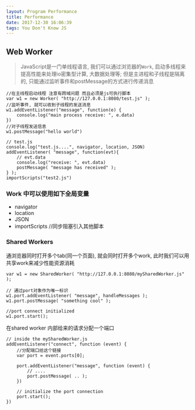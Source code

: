 ```yaml
---
layout: Program Performance
title: Performance
date: 2017-12-30 16:06:39
tags: You Don't Know JS
---
```

## Web Worker
> JavaScript是一门单线程语言, 我们可以通过浏览器的`Work`, 启动多线程来提高性能来处理io密集型计算, 大数据处理等; 但是主进程和子线程是隔离的, 只能通过监听事件和postMessage的方式进行传递消息

```
//在主线程启动线程 注意有跨域问题 而且必须是js可执行脚本
var w1 = new Worker( "http://127.0.0.1:8080/test.js" );
//监听事件, 就可以收到子线程的发送消息
w1.addEventListener("message", function(e) {
    console.log("main process receive: ", e.data)
})
//对子线程发送信息
w1.postMessage("hello world")

// test.js
console.log("test.js....", navigator, location, JSON)
addEventListener( "message", function(evt){
    // evt.data
    console.log("receive: ", evt.data)
    postMessage( "message has received" );
} );
importScripts("test2.js")
```

### Work 中可以使用如下全局变量

- navigator
- location
- JSON
- importScripts //同步阻塞引入其他脚本

### Shared Workers

通浏览器同时打开多个tab(同一个页面), 就会同时打开多个work, 此时我们可以用共享work来减少性能资源消耗
```
var w1 = new SharedWorker( "http://127.0.0.1:8080/mySharedWorker.js" );

// 通过port对象作为唯一标识
w1.port.addEventListener( "message", handleMessages );
w1.port.postMessage( "something cool" );

//port connect initialized
w1.port.start();
```

在shared worker 内部给来的请求分配一个端口
```
// inside the mySharedWorker.js
addEventListener("connect", function (event) {
    //分配端口给这个链接
    var port = event.ports[0];

    port.addEventListener("message", function (event) {
        // ....
        port.postMessage( .. );
    })

    // initialize the port connection
    port.start();
})
```